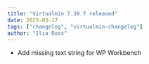 ```yaml
---
title: "Virtualmin 7.30.7 released"
date: 2025-03-17
tags: ["changelog", "virtualmin-changelog"]
author: "Ilia Ross"
---
```


* Add missing text string for WP Workbench
